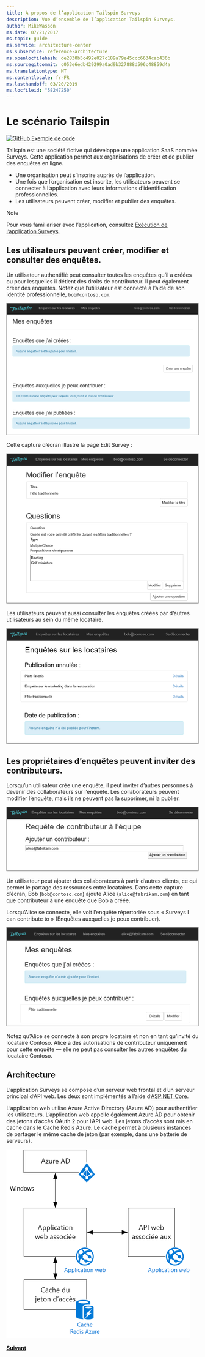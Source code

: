 ```yaml
---
title: À propos de l’application Tailspin Surveys
description: Vue d’ensemble de l’application Tailspin Surveys.
author: MikeWasson
ms.date: 07/21/2017
ms.topic: guide
ms.service: architecture-center
ms.subservice: reference-architecture
ms.openlocfilehash: de2830b5c492e027c189a79e45ccc6634cab436b
ms.sourcegitcommit: c053e6edb429299a0ad9b327888d596c48859d4a
ms.translationtype: HT
ms.contentlocale: fr-FR
ms.lasthandoff: 03/20/2019
ms.locfileid: "58247250"
---
```

# <a name="the-tailspin-scenario"></a>Le scénario Tailspin

[![GitHub](../_images/github.png) Exemple de code][sample application]

Tailspin est une société fictive qui développe une application SaaS nommée Surveys. Cette application permet aux organisations de créer et de publier des enquêtes en ligne.

* Une organisation peut s’inscrire auprès de l’application.
* Une fois que l’organisation est inscrite, les utilisateurs peuvent se connecter à l’application avec leurs informations d’identification professionnelles.
* Les utilisateurs peuvent créer, modifier et publier des enquêtes.

> [!NOTE]
> Pour vous familiariser avec l’application, consultez [Exécution de l’application Surveys].

## <a name="users-can-create-edit-and-view-surveys"></a>Les utilisateurs peuvent créer, modifier et consulter des enquêtes.

Un utilisateur authentifié peut consulter toutes les enquêtes qu’il a créées ou pour lesquelles il détient des droits de contributeur. Il peut également créer des enquêtes. Notez que l’utilisateur est connecté à l’aide de son identité professionnelle, `bob@contoso.com`.

![Application Surveys](./images/surveys-screenshot.png)

Cette capture d’écran illustre la page Edit Survey :

![Modifier l’enquête](./images/edit-survey.png)

Les utilisateurs peuvent aussi consulter les enquêtes créées par d’autres utilisateurs au sein du même locataire.

![Enquêtes client](./images/tenant-surveys.png)

## <a name="survey-owners-can-invite-contributors"></a>Les propriétaires d’enquêtes peuvent inviter des contributeurs.

Lorsqu’un utilisateur crée une enquête, il peut inviter d’autres personnes à devenir des collaborateurs sur l’enquête. Les collaborateurs peuvent modifier l’enquête, mais ils ne peuvent pas la supprimer, ni la publier.

![Ajouter un collaborateur](./images/add-contributor.png)

Un utilisateur peut ajouter des collaborateurs à partir d’autres clients, ce qui permet le partage des ressources entre locataires. Dans cette capture d’écran, Bob (`bob@contoso.com`) ajoute Alice (`alice@fabrikam.com`) en tant que contributeur à une enquête que Bob a créée.

Lorsqu’Alice se connecte, elle voit l’enquête répertoriée sous « Surveys I can contribute to » (Enquêtes auxquelles je peux contribuer).

![Collaborateur de l’enquête](./images/contributor.png)

Notez qu’Alice se connecte à son propre locataire et non en tant qu’invité du locataire Contoso. Alice a des autorisations de contributeur uniquement pour cette enquête &mdash; elle ne peut pas consulter les autres enquêtes du locataire Contoso.

## <a name="architecture"></a>Architecture

L’application Surveys se compose d’un serveur web frontal et d’un serveur principal d’API web. Les deux sont implémentés à l’aide d’[ASP.NET Core].

L’application web utilise Azure Active Directory (Azure AD) pour authentifier les utilisateurs. L’application web appelle également Azure AD pour obtenir des jetons d’accès OAuth 2 pour l’API web. Les jetons d’accès sont mis en cache dans le Cache Redis Azure. Le cache permet à plusieurs instances de partager le même cache de jeton (par exemple, dans une batterie de serveurs).

![Architecture](./images/architecture.png)

[**Suivant**][authentication]

<!-- links -->

[authentication]: authenticate.md

[Exécution de l’application Surveys]: ./run-the-app.md
[ASP.NET Core]: /aspnet/core
[sample application]: https://github.com/mspnp/multitenant-saas-guidance

